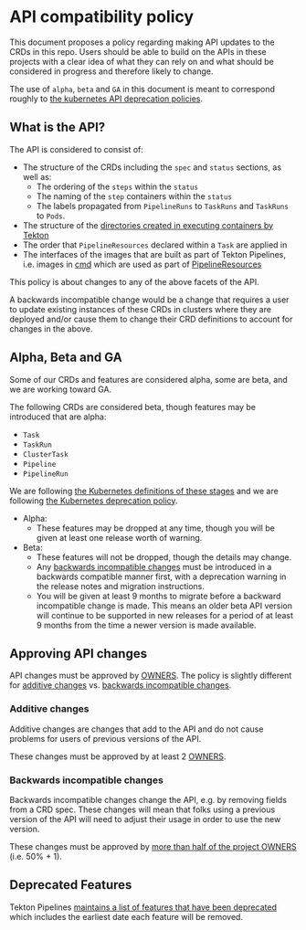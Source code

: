 # API compatibility policy

This document proposes a policy regarding making API updates to the CRDs in this
repo. Users should be able to build on the APIs in these projects with a clear
idea of what they can rely on and what should be considered in progress and
therefore likely to change.

The use of `alpha`, `beta` and `GA` in this document is meant to correspond
roughly to
[the kubernetes API deprecation policies](https://kubernetes.io/docs/reference/using-api/deprecation-policy/#deprecating-a-flag-or-cli).

## What is the API?

The API is considered to consist of:

- The structure of the CRDs including the `spec` and `status` sections, as well as:
  - The ordering of the `steps` within the `status`
  - The naming of the `step` containers within the `status`
  - The labels propagated from `PipelineRuns` to `TaskRuns` and `TaskRuns` to `Pods`.
- The structure of the [directories created in executing containers by Tekton](docs/tasks.md#reserved-directories)
- The order that `PipelineResources` declared within a `Task` are applied in
- The interfaces of the images that are built as part of Tekton Pipelines,
  i.e. images in [cmd](https://github.com/tektoncd/pipeline/tree/main/cmd) which are used as part of
  [PipelineResources](docs/resources.md)

This policy is about changes to any of the above facets of the API.

A backwards incompatible change would be a change that requires a user to update
existing instances of these CRDs in clusters where they are deployed and/or cause them
to change their CRD definitions to account for changes in the above.

## Alpha, Beta and GA

Some of our CRDs and features are considered alpha, some are beta, and we are working
toward GA.

The following CRDs are considered beta, though features may be introduced that are
alpha:

* `Task`
* `TaskRun`
* `ClusterTask`
* `Pipeline`
* `PipelineRun`

We are following [the Kubernetes definitions of these stages](https://kubernetes.io/docs/reference/using-api/api-overview/#api-versioning)
and we are following [the Kubernetes deprecation policy](https://kubernetes.io/docs/reference/using-api/deprecation-policy/).

* Alpha:
  * These features may be dropped at any time, though you will be given at least
    one release worth of warning.
* Beta:
  * These features will not be dropped, though the details may change.
  * Any [backwards incompatible changes](#backwards-incompatible-changes) must be
    introduced in a backwards compatible manner first, with a deprecation warning
    in the release notes and migration instructions.
  * You will be given at least 9 months to migrate before a backward incompatible
    change is made. This means an older beta API version will continue to be
    supported in new releases for a period of at least 9 months from the time a
    newer version is made available.

## Approving API changes

API changes must be approved by [OWNERS](OWNERS). The policy is slightly different
for [additive changes](#additive-changes) vs.
[backwards incompatible changes](#backwards-incompatible-changes).

### Additive changes

Additive changes are changes that add to the API and do not cause problems for users
of previous versions of the API.

These changes must be approved by at least 2 [OWNERS](OWNERS).

### Backwards incompatible changes

Backwards incompatible changes change the API, e.g. by removing fields from a CRD
spec. These changes will mean that folks using a previous version of the API will need
to adjust their usage in order to use the new version.

These changes must be approved by [more than half of the project OWNERS](OWNERS)
(i.e. 50% + 1).

## Deprecated Features

Tekton Pipelines [maintains a list of features that have been deprecated](https://github.com/tektoncd/pipeline/tree/main/docs/deprecations.md)
which includes the earliest date each feature will be removed.

